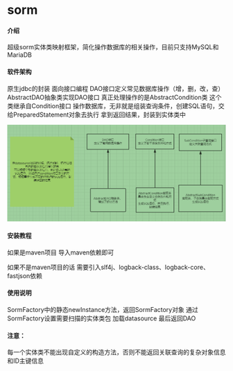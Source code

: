 # sorm

#### 介绍
超级sorm实体类映射框架，简化操作数据库的相关操作，目前只支持MySQL和MariaDB

#### 软件架构
原生jdbc的封装
面向接口编程
DAO接口定义常见数据库操作（增，删，改，查）
AbstractDAO抽象类实现DAO接口
真正处理操作的是AbstractCondition类
这个类继承自Condition接口
操作数据库，无非就是组装查询条件，创建SQL语句，交给PreparedStatement对象去执行
拿到返回结果，封装到实体类中
 
<img src="结构说明.png">

#### 安装教程
如果是maven项目
导入maven依赖即可

如果不是maven项目的话
需要引入slf4j、logback-class、logback-core、fastjson依赖

#### 使用说明
SormFactory中的静态newInstance方法，返回SormFactory对象
通过SormFactory设置需要扫描的实体类包
加载datasource
最后返回DAO

#### 注意：
每一个实体类不能出现自定义的构造方法，否则不能返回关联查询的复杂对象信息和ID主键信息



